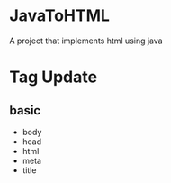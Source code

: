 # JavaToHTML
A project that implements html using java

# Tag Update
## basic
- body
- head
- html
- meta
- title
